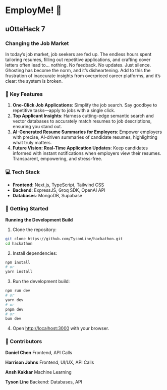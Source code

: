 # EmployMe! 🫠
## uOttaHack 7 
### Changing the Job Market
In today’s job market, job seekers are fed up. The endless hours spent tailoring resumes, filling out repetitive applications, and crafting cover letters often lead to… nothing. No feedback. No updates. Just silence. Ghosting has become the norm, and it’s disheartening. Add to this the frustration of inaccurate insights from overpriced career platforms, and it’s clear: the system is broken.

### 🌟 Key Features
1. **One-Click Job Applications**: Simplify the job search. Say goodbye to repetitive tasks—apply to jobs with a single click.
2. **Top Applicant Insights**: Harness cutting-edge semantic search and vector databases to accurately match resumes to job descriptions, ensuring you stand out.
3. **AI-Generated Resume Summaries for Employers**: Empower employers with precise, AI-driven summaries of candidate resumes, highlighting what truly matters.
4. **Future Vision: Real-Time Application Updates**: Keep candidates informed with instant notifications when employers view their resumes. Transparent, empowering, and stress-free.

### 💻 Tech Stack
- **Frontend**: Next.js, TypeScript, Tailwind CSS
- **Backend**: ExpressJS, Groq SDK, OpenAI API
- **Databases**: MongoDB, Supabase

### 🚀 Getting Started
**Running the Development Build**
1. Clone the repository:
```bash
git clone https://github.com/TysonLine/hackathon.git
cd hackathon
```
2. Install dependencies:
```bash
npm install
# or
yarn install
```
3. Run the development build:
```bash
npm run dev    
# or
yarn dev
# or
pnpm dev
# or
bun dev
```
4. Open [http://localhost:3000](http://localhost:3000) with your browser.

### 🤝 Contributors
**Daniel Chen**
Frontend, API Calls

**Harrison Johns**
Frontend, UI/UX, API Calls

**Ansh Kakkar**
Machine Learning

**Tyson Line**
Backend: Databases, API
